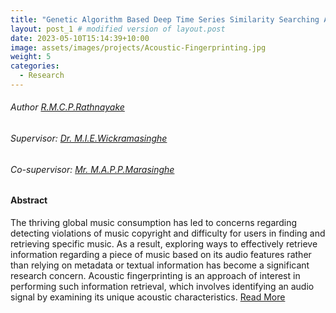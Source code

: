 ```yaml
---
title: "Genetic Algorithm Based Deep Time Series Similarity Searching Approach for Acoustic Fingerprinting"
layout: post_1 # modified version of layout.post
date: 2023-05-10T15:14:39+10:00
image: assets/images/projects/Acoustic-Fingerprinting.jpg
weight: 5
categories:
  - Research
---
```


###### Author [R.M.C.P.Rathnayake](/author/RMCPRathnayake.html)

###### Supervisor: [Dr. M.I.E.Wickramasinghe](/team/dr-manju/index.html)
###### Co-supervisor: [ Mr. M.A.P.P.Marasinghe](/team/pasindu-marasinghe/index.html)

#### Abstract
The thriving global music consumption has led to concerns regarding detecting
violations of music copyright and difficulty for users in finding and retrieving
specific music. As a result, exploring ways to effectively retrieve information
regarding a piece of music based on its audio features rather than relying on
metadata or textual information has become a significant research concern.
Acoustic fingerprinting is an approach of interest in performing such information
retrieval, which involves identifying an audio signal by examining its unique
acoustic characteristics. [Read More](/projects/Acoustic-Fingerprinting.html)

